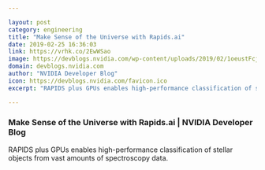 ```yaml
---

layout: post
category: engineering
title: "Make Sense of the Universe with Rapids.ai"
date: 2019-02-25 16:36:03
link: https://vrhk.co/2EwWSao
image: https://devblogs.nvidia.com/wp-content/uploads/2019/02/1oeustFcjTXUVPCXM6qe9Pw.png
domain: devblogs.nvidia.com
author: "NVIDIA Developer Blog"
icon: https://devblogs.nvidia.com/favicon.ico
excerpt: "RAPIDS plus GPUs enables high-performance classification of stellar objects from vast amounts of spectroscopy data."

---
```


### Make Sense of the Universe with Rapids.ai | NVIDIA Developer Blog

RAPIDS plus GPUs enables high-performance classification of stellar objects from vast amounts of spectroscopy data.